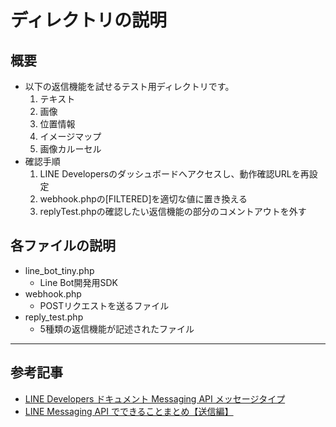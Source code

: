 # ディレクトリの説明
## 概要
- 以下の返信機能を試せるテスト用ディレクトリです。
	1. テキスト
	2. 画像
	3. 位置情報
	4. イメージマップ
	5. 画像カルーセル
- 確認手順
	1. LINE Developersのダッシュボードへアクセスし、動作確認URLを再設定
	2. webhook.phpの\[FILTERED\]を適切な値に置き換える
	3. replyTest.phpの確認したい返信機能の部分のコメントアウトを外す

## 各ファイルの説明
- line_bot_tiny.php
	- Line Bot開発用SDK
- webhook.php
	- POSTリクエストを送るファイル
- reply_test.php
	- 5種類の返信機能が記述されたファイル

---

## 参考記事
- [LINE Developers ドキュメント Messaging API メッセージタイプ](https://developers.line.biz/ja/docs/messaging-api/message-types/)
- [LINE Messaging API でできることまとめ【送信編】](https://qiita.com/kakakaori830/items/52e52d969800de61ce28#%E3%82%AB%E3%83%AB%E3%83%BC%E3%82%BB%E3%83%AB%E3%83%86%E3%83%B3%E3%83%97%E3%83%AC%E3%83%BC%E3%83%88)
